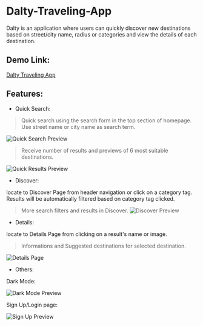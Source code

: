 # Dalty-Traveling-App

Dalty is an application where users can quickly discover new destinations based on street/city name, radius or categories and view the details of each destination.

## Demo Link:
[Dalty Traveling App](https://dalty-traveling.netlify.app/)

## Features: 

- Quick Search:

> Quick search using the search form in the top section of homepage. Use street name or city name as search term.

![Quick Search Preview](https://user-images.githubusercontent.com/99162550/206710931-4e6aa2ee-c900-4a65-bf39-4dc5d8541698.jpg)

> Receive number of results and previews of 6 most suitable destinations.

![Quick Results Preview](https://user-images.githubusercontent.com/99162550/206712038-7f386d2e-61ae-4142-b703-d4b274a63fb4.jpg)

- Discover:

locate to Discover Page from header navigation or click on a category tag. Results will be automatically filtered based on category tag clicked.

> More search filters and results in Discover.
![Discover Preview](https://user-images.githubusercontent.com/99162550/206713097-81a0cda4-c3c0-4529-bbbe-ea512452350e.jpg)

- Details: 

locate to Details Page from clicking on a result's name or image.

> Informations and Suggested destinations for selected destination.

![Details Page](https://user-images.githubusercontent.com/99162550/206713640-f5a7f721-e245-4d46-b5d3-baeb06fec490.jpg)

- Others: 

Dark Mode:

![Dark Mode Preview](https://user-images.githubusercontent.com/99162550/206713869-4b779e62-a29d-41b4-b6e9-7da9cefff2ba.jpg)

Sign Up/Login page:

![Sign Up Preview](https://user-images.githubusercontent.com/99162550/206714069-3d2b08e1-f8d6-4508-8e17-2f629fa12e42.jpg)






